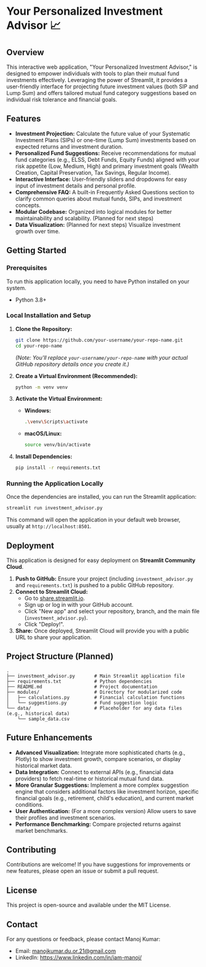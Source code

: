 # Your Personalized Investment Advisor 📈

## Overview
This interactive web application, "Your Personalized Investment Advisor," is designed to empower individuals with tools to plan their mutual fund investments effectively. Leveraging the power of Streamlit, it provides a user-friendly interface for projecting future investment values (both SIP and Lump Sum) and offers tailored mutual fund category suggestions based on individual risk tolerance and financial goals.

## Features
- **Investment Projection:** Calculate the future value of your Systematic Investment Plans (SIPs) or one-time (Lump Sum) investments based on expected returns and investment duration.
- **Personalized Fund Suggestions:** Receive recommendations for mutual fund categories (e.g., ELSS, Debt Funds, Equity Funds) aligned with your risk appetite (Low, Medium, High) and primary investment goals (Wealth Creation, Capital Preservation, Tax Savings, Regular Income).
- **Interactive Interface:** User-friendly sliders and dropdowns for easy input of investment details and personal profile.
- **Comprehensive FAQ:** A built-in Frequently Asked Questions section to clarify common queries about mutual funds, SIPs, and investment concepts.
- **Modular Codebase:** Organized into logical modules for better maintainability and scalability. (Planned for next steps)
- **Data Visualization:** (Planned for next steps) Visualize investment growth over time.

## Getting Started

### Prerequisites
To run this application locally, you need to have Python installed on your system.
- Python 3.8+

### Local Installation and Setup

1.  **Clone the Repository:**
    ```bash
    git clone https://github.com/your-username/your-repo-name.git
    cd your-repo-name
    ```
    *(Note: You'll replace `your-username/your-repo-name` with your actual GitHub repository details once you create it.)*

2.  **Create a Virtual Environment (Recommended):**
    ```bash
    python -m venv venv
    ```

3.  **Activate the Virtual Environment:**
    -   **Windows:**
        ```bash
        .\venv\Scripts\activate
        ```
    -   **macOS/Linux:**
        ```bash
        source venv/bin/activate
        ```

4.  **Install Dependencies:**
    ```bash
    pip install -r requirements.txt
    ```

### Running the Application Locally
Once the dependencies are installed, you can run the Streamlit application:
```bash
streamlit run investment_advisor.py
```
This command will open the application in your default web browser, usually at `http://localhost:8501`.

## Deployment

This application is designed for easy deployment on **Streamlit Community Cloud**.

1.  **Push to GitHub:** Ensure your project (including `investment_advisor.py` and `requirements.txt`) is pushed to a public GitHub repository.
2.  **Connect to Streamlit Cloud:**
    -   Go to [share.streamlit.io](https://share.streamlit.io/).
    -   Sign up or log in with your GitHub account.
    -   Click "New app" and select your repository, branch, and the main file (`investment_advisor.py`).
    -   Click "Deploy!".
3.  **Share:** Once deployed, Streamlit Cloud will provide you with a public URL to share your application.

## Project Structure (Planned)
```
.
├── investment_advisor.py       # Main Streamlit application file
├── requirements.txt            # Python dependencies
├── README.md                   # Project documentation
├── modules/                    # Directory for modularized code
│   ├── calculations.py         # Financial calculation functions
│   └── suggestions.py          # Fund suggestion logic
└── data/                       # Placeholder for any data files (e.g., historical data)
    └── sample_data.csv
```

## Future Enhancements
-   **Advanced Visualization:** Integrate more sophisticated charts (e.g., Plotly) to show investment growth, compare scenarios, or display historical market data.
-   **Data Integration:** Connect to external APIs (e.g., financial data providers) to fetch real-time or historical mutual fund data.
-   **More Granular Suggestions:** Implement a more complex suggestion engine that considers additional factors like investment horizon, specific financial goals (e.g., retirement, child's education), and current market conditions.
-   **User Authentication:** (For a more complex version) Allow users to save their profiles and investment scenarios.
-   **Performance Benchmarking:** Compare projected returns against market benchmarks.

## Contributing
Contributions are welcome! If you have suggestions for improvements or new features, please open an issue or submit a pull request.

## License
This project is open-source and available under the MIT License.

## Contact
For any questions or feedback, please contact Manoj Kumar:
- Email: manojkumar.du.or.21@gmail.com
- LinkedIn: https://www.linkedin.com/in/iam-manoj/
